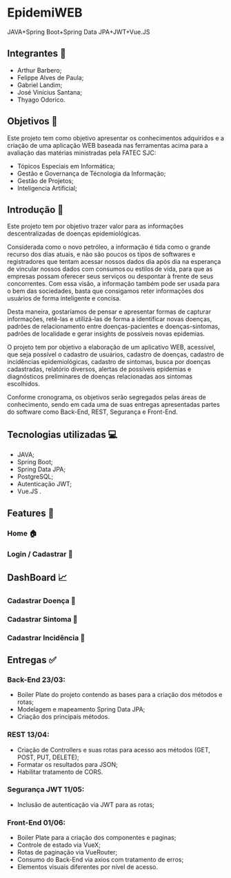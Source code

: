 # EpidemiWEB
JAVA+Spring Boot+Spring Data JPA+JWT+Vue.JS


## Integrantes :bust_in_silhouette:

- Arthur Barbero;
- Felippe Alves de Paula;
- Gabriel Landim;
- José Vinícius Santana;
- Thyago Odorico.


## Objetivos :dart:

Este projeto tem como objetivo apresentar os conhecimentos adquiridos e a criação de uma aplicação WEB baseada nas ferramentas acima para a avaliação das matérias ministradas pela FATEC SJC:
- Tópicos Especiais em Informática;
- Gestão e Governança de Técnologia da Informação;
- Gestão de Projetos;
- Inteligencia Artificial;


## Introdução :pencil:

Este projeto tem por objetivo trazer valor para as informações descentralizadas de doenças epidemiológicas.  

Considerada como o novo petróleo, a informação é tida como o grande recurso dos dias atuais, e não são poucos os tipos de softwares e registradores que tentam acessar nossos dados dia após dia na esperança de vincular nossos dados com consumos ou estilos de vida, para que as empresas possam oferecer seus serviços ou despontar à frente de seus concorrentes. Com essa visão, a informação também pode ser usada para o bem das sociedades, basta que consigamos reter informações dos usuários de forma inteligente e concisa.  

Desta maneira, gostaríamos de pensar e apresentar formas de capturar informações, retê-las e utilizá-las de forma a identificar novas doenças, padrões de relacionamento entre doenças-pacientes e doenças-sintomas, padrões de localidade e gerar insights de possíveis novas epidemias.  

O projeto tem por objetivo a elaboração de um aplicativo WEB, acessível, que seja possível o cadastro de usuários, cadastro de doenças, cadastro de incidências epidemiológicas, cadastro de sintomas, busca por doenças cadastradas, relatório diversos, alertas de possíveis epidemias e diagnósticos preliminares de doenças relacionadas aos sintomas escolhidos. 

Conforme cronograma, os objetivos serão segregados pelas áreas de conhecimento, sendo em cada uma de suas entregas apresentadas partes do software como Back-End, REST, Segurança e Front-End. 


## Tecnologias utilizadas :computer:

- JAVA;
- Spring Boot;
- Spring Data JPA;
- PostgreSQL;
- Autenticação JWT;
- Vue.JS .


## Features :wrench:

### Home :house:

### Login / Cadastrar :page_facing_up:

## DashBoard :chart_with_upwards_trend:

### Cadastrar Doença :syringe:

### Cadastrar Sintoma :pill:

### Cadastrar Incidência :bookmark:


## Entregas :white_check_mark:

### Back-End 23/03:
- Boiler Plate do projeto contendo as bases para a criação dos métodos e rotas;
- Modelagem e mapeamento Spring Data JPA;
- Criação dos principais métodos.


### REST 13/04:
- Criação de Controllers e suas rotas para acesso aos métodos (GET, POST, PUT, DELETE);
- Formatar os resultados para JSON;
- Habilitar tratamento de CORS.


### Segurança JWT 11/05:
- Inclusão de autenticação via JWT para as rotas;

### Front-End 01/06:
- Boiler Plate para a criação dos componentes e paginas;
- Controle de estado via VueX;
- Rotas de paginação via VueRouter;
- Consumo do Back-End via axios com tratamento de erros;
- Elementos visuais diferentes por nível de acesso.




